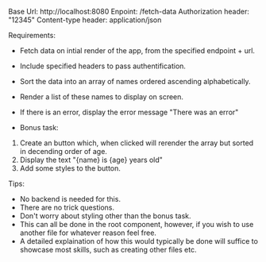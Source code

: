 Base Url: http://localhost:8080
Enpoint: /fetch-data
Authorization header: "12345"
Content-type header: application/json

Requirements:

- Fetch data on intial render of the app, from the specified endpoint + url.
- Include specified headers to pass authentification.
- Sort the data into an array of names ordered ascending alphabetically.
- Render a list of these names to display on screen.
- If there is an error, display the error message "There was an error"

- Bonus task:

1.  Create an button which, when clicked will rerender the array but sorted in decending order of age.
2.  Display the text "{name} is {age} years old"
3.  Add some styles to the button.

Tips:

- No backend is needed for this.
- There are no trick questions.
- Don't worry about styling other than the bonus task.
- This can all be done in the root component, however, if you wish to use another file for whatever reason feel free.
- A detailed explaination of how this would typically be done will suffice to showcase most skills, such as creating other files etc.
